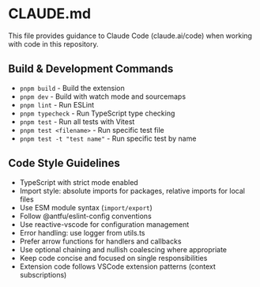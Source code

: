 # CLAUDE.md

This file provides guidance to Claude Code (claude.ai/code) when working with code in this repository.

## Build & Development Commands
- `pnpm build` - Build the extension
- `pnpm dev` - Build with watch mode and sourcemaps
- `pnpm lint` - Run ESLint
- `pnpm typecheck` - Run TypeScript type checking
- `pnpm test` - Run all tests with Vitest
- `pnpm test <filename>` - Run specific test file
- `pnpm test -t "test name"` - Run specific test by name

## Code Style Guidelines
- TypeScript with strict mode enabled
- Import style: absolute imports for packages, relative imports for local files
- Use ESM module syntax (`import/export`)
- Follow @antfu/eslint-config conventions
- Use reactive-vscode for configuration management
- Error handling: use logger from utils.ts
- Prefer arrow functions for handlers and callbacks
- Use optional chaining and nullish coalescing where appropriate
- Keep code concise and focused on single responsibilities
- Extension code follows VSCode extension patterns (context subscriptions)